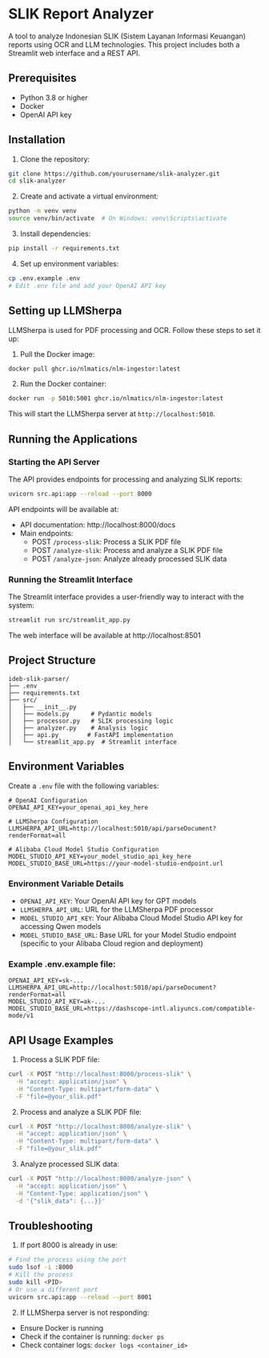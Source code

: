 # SLIK Report Analyzer

A tool to analyze Indonesian SLIK (Sistem Layanan Informasi Keuangan) reports using OCR and LLM technologies. This project includes both a Streamlit web interface and a REST API.

## Prerequisites

- Python 3.8 or higher
- Docker
- OpenAI API key

## Installation

1. Clone the repository:
```bash
git clone https://github.com/yourusername/slik-analyzer.git
cd slik-analyzer
```

2. Create and activate a virtual environment:
```bash
python -m venv venv
source venv/bin/activate  # On Windows: venv\Scripts\activate
```

3. Install dependencies:
```bash
pip install -r requirements.txt
```

4. Set up environment variables:
```bash
cp .env.example .env
# Edit .env file and add your OpenAI API key
```

## Setting up LLMSherpa

LLMSherpa is used for PDF processing and OCR. Follow these steps to set it up:

1. Pull the Docker image:
```bash
docker pull ghcr.io/nlmatics/nlm-ingestor:latest
```

2. Run the Docker container:
```bash
docker run -p 5010:5001 ghcr.io/nlmatics/nlm-ingestor:latest
```

This will start the LLMSherpa server at `http://localhost:5010`.

## Running the Applications

### Starting the API Server

The API provides endpoints for processing and analyzing SLIK reports:

```bash
uvicorn src.api:app --reload --port 8000
```

API endpoints will be available at:
- API documentation: http://localhost:8000/docs
- Main endpoints:
  - POST `/process-slik`: Process a SLIK PDF file
  - POST `/analyze-slik`: Process and analyze a SLIK PDF file
  - POST `/analyze-json`: Analyze already processed SLIK data

### Running the Streamlit Interface

The Streamlit interface provides a user-friendly way to interact with the system:

```bash
streamlit run src/streamlit_app.py
```

The web interface will be available at http://localhost:8501

## Project Structure

```
ideb-slik-parser/
├── .env
├── requirements.txt
├── src/
│   ├── __init__.py
│   ├── models.py      # Pydantic models
│   ├── processor.py   # SLIK processing logic
│   ├── analyzer.py    # Analysis logic
│   ├── api.py        # FastAPI implementation
│   └── streamlit_app.py  # Streamlit interface
```


## Environment Variables

Create a `.env` file with the following variables:

```env
# OpenAI Configuration
OPENAI_API_KEY=your_openai_api_key_here

# LLMSherpa Configuration
LLMSHERPA_API_URL=http://localhost:5010/api/parseDocument?renderFormat=all

# Alibaba Cloud Model Studio Configuration
MODEL_STUDIO_API_KEY=your_model_studio_api_key_here
MODEL_STUDIO_BASE_URL=https://your-model-studio-endpoint.url
```

### Environment Variable Details

- `OPENAI_API_KEY`: Your OpenAI API key for GPT models
- `LLMSHERPA_API_URL`: URL for the LLMSherpa PDF processor
- `MODEL_STUDIO_API_KEY`: Your Alibaba Cloud Model Studio API key for accessing Qwen models
- `MODEL_STUDIO_BASE_URL`: Base URL for your Model Studio endpoint (specific to your Alibaba Cloud region and deployment)

### Example .env.example file:
```env
OPENAI_API_KEY=sk-...
LLMSHERPA_API_URL=http://localhost:5010/api/parseDocument?renderFormat=all
MODEL_STUDIO_API_KEY=ak-...
MODEL_STUDIO_BASE_URL=https://dashscope-intl.aliyuncs.com/compatible-mode/v1
```

## API Usage Examples

1. Process a SLIK PDF file:
```bash
curl -X POST "http://localhost:8000/process-slik" \
  -H "accept: application/json" \
  -H "Content-Type: multipart/form-data" \
  -F "file=@your_slik.pdf"
```

2. Process and analyze a SLIK PDF file:
```bash
curl -X POST "http://localhost:8000/analyze-slik" \
  -H "accept: application/json" \
  -H "Content-Type: multipart/form-data" \
  -F "file=@your_slik.pdf"
```

3. Analyze processed SLIK data:
```bash
curl -X POST "http://localhost:8000/analyze-json" \
  -H "accept: application/json" \
  -H "Content-Type: application/json" \
  -d '{"slik_data": {...}}'
```

## Troubleshooting

1. If port 8000 is already in use:
```bash
# Find the process using the port
sudo lsof -i :8000
# Kill the process
sudo kill <PID>
# Or use a different port
uvicorn src.api:app --reload --port 8001
```

2. If LLMSherpa server is not responding:
- Ensure Docker is running
- Check if the container is running: `docker ps`
- Check container logs: `docker logs <container_id>`
